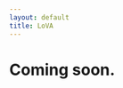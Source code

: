 ```yaml
---
layout: default
title: LoVA
---
```


<div id="contact">
  <h1 class="pageTitle">Coming soon.</h1>

</div>
